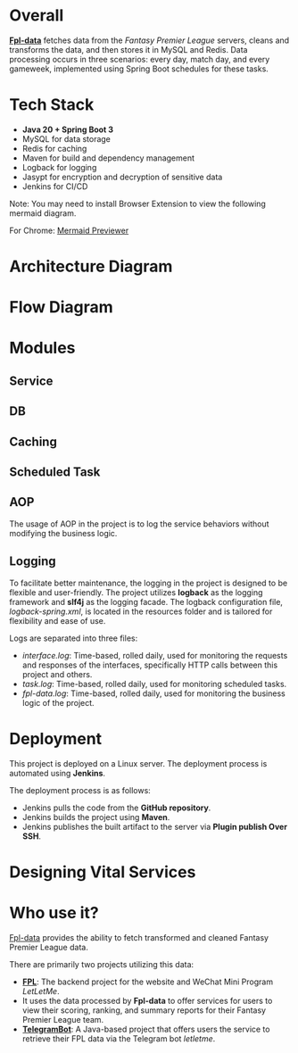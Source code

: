 # Overall
**[Fpl-data](https://github.com/tonglam/fpl-data-public)** fetches data from the *Fantasy Premier League* servers, cleans and transforms the data, and then stores it in MySQL and Redis. Data processing occurs in three scenarios: every day, match day, and every gameweek, implemented using Spring Boot schedules for these tasks.

# Tech Stack
- **Java 20 + Spring Boot 3**
- MySQL for data storage
- Redis for caching
- Maven for build and dependency management
- Logback for logging
- Jasypt for encryption and decryption of sensitive data
- Jenkins for CI/CD

Note: You may need to install Browser Extension to view the following mermaid diagram.

For Chrome: [Mermaid Previewer](https://chromewebstore.google.com/detail/oidjnlhbegipkcklbdfnbkikplpghfdl)

# Architecture Diagram

# Flow Diagram

# Modules


## Service

## DB

## Caching

## Scheduled Task

## AOP
The usage of AOP in the project is to log the service behaviors without modifying the business logic.

## Logging
To facilitate better maintenance, the logging in the project is designed to be flexible and user-friendly. 
The project utilizes **logback** as the logging framework and **slf4j** as the logging facade. 
The logback configuration file, *logback-spring.xml*, is located in the resources folder and is tailored for flexibility and ease of use.

Logs are separated into three files:
- *interface.log*: Time-based, rolled daily, used for monitoring the requests and responses of the interfaces, specifically HTTP calls between this project and others.
- *task.log*: Time-based, rolled daily, used for monitoring scheduled tasks.
- *fpl-data.log*: Time-based, rolled daily, used for monitoring the business logic of the project.

# Deployment
This project is deployed on a Linux server. The deployment process is automated using **Jenkins**.

The deployment process is as follows:
- Jenkins pulls the code from the **GitHub repository**.
- Jenkins builds the project using **Maven**.
- Jenkins publishes the built artifact to the server via **Plugin publish Over SSH**.

# Designing Vital Services

# Who use it?
[Fpl-data](https://github.com/tonglam/fpl-data-public) provides the ability to fetch transformed and cleaned Fantasy Premier League data.

There are primarily two projects utilizing this data:
- **[FPL](https://github.com/tonglam/fpl-public)**: The backend project for the website and WeChat Mini Program *LetLetMe*. 
- It uses the data processed by **Fpl-data** to offer services for users to view their scoring, ranking, and summary reports for their Fantasy Premier League team.
- **[TelegramBot](https://github.com/tonglam/telegramBot-public)**: A Java-based project that offers users the service to retrieve their FPL data via the Telegram bot *letletme*.